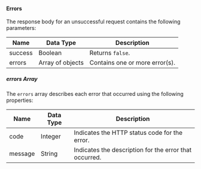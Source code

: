 <h4>Errors</h4>

The response body for an unsuccessful request contains the following parameters:

|Name|Data Type|Description|
|--- |--- |--- |
|success|Boolean|Returns `false`.|
|errors|Array of objects|Contains one or more error(s).|

<h5>errors Array</h5>

The `errors` array describes each error that occurred using the following properties:

|Name|Data Type|Description|
|--- |--- |--- |
|code|Integer|Indicates the HTTP status code for the error.|
|message|String|Indicates the description for the error that occurred.|
